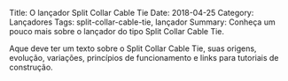 Title: O lançador Split Collar Cable Tie
Date: 2018-04-25
Category: Lançadores
Tags: split-collar-cable-tie, lançador
Summary: Conheça um pouco mais sobre o lançador do tipo Split Collar Cable Tie.

Aque deve ter um texto sobre o Split Collar Cable Tie, suas origens, evolução, variações, princípios de funcionamento e links para tutoriais de construção.
